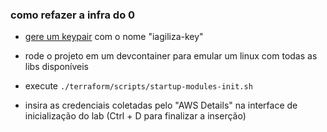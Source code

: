 ### como refazer a infra do 0

- [gere um keypair](https://us-east-1.console.aws.amazon.com/ec2/home?region=us-east-1#CreateKeyPair:) com o nome "iagiliza-key"

- rode o projeto em um devcontainer para emular um linux com todas as libs disponíveis

- execute `./terraform/scripts/startup-modules-init.sh`

- insira as credenciais coletadas pelo "AWS Details" na interface de inicialização do lab (Ctrl + D para finalizar a inserção)
